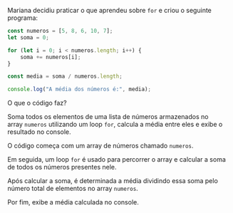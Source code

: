 Mariana decidiu praticar o que aprendeu sobre `for` e criou o seguinte programa:

```js
const numeros = [5, 8, 6, 10, 7];
let soma = 0;

for (let i = 0; i < numeros.length; i++) {
    soma += numeros[i];
}

const media = soma / numeros.length;

console.log("A média dos números é:", media);
```

O que o código faz?

Soma todos os elementos de uma lista de números armazenados no array `numeros` utilizando um loop `for`, calcula a média entre eles e exibe o resultado no console.

O código começa com um array de números chamado `numeros`.

Em seguida, um loop `for` é usado para percorrer o array e calcular a soma de todos os números presentes nele.

Após calcular a soma, é determinada a média dividindo essa soma pelo número total de elementos no array `numeros`.

Por fim, exibe a média calculada no console.
